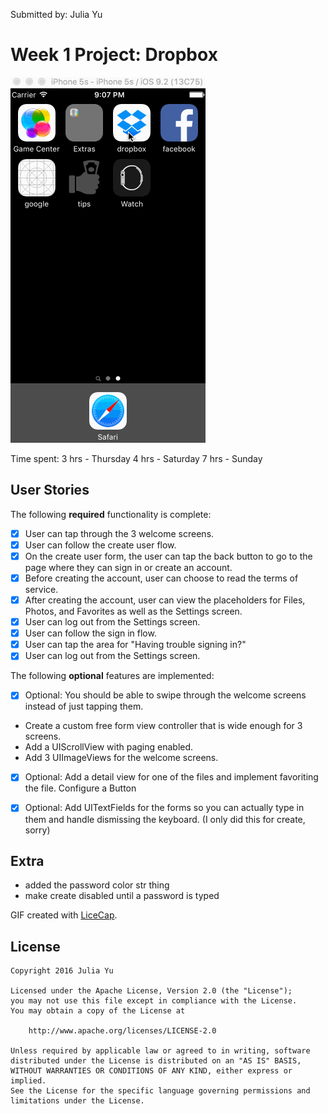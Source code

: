 Submitted by: Julia Yu

# Week 1 Project: Dropbox

![dropbox demo](dropbox-demo.gif)

Time spent:
3 hrs - Thursday
4 hrs - Saturday
7 hrs - Sunday

## User Stories

The following **required** functionality is complete:

* [x] User can tap through the 3 welcome screens.
* [x] User can follow the create user flow.
* [x] On the create user form, the user can tap the back button to go to the page where they can sign in or create an account.
* [x] Before creating the account, user can choose to read the terms of service.
* [x] After creating the account, user can view the placeholders for Files, Photos, and Favorites as well as the Settings screen.
* [x] User can log out from the Settings screen.
* [x] User can follow the sign in flow.
* [x] User can tap the area for "Having trouble signing in?"
* [x] User can log out from the Settings screen.

The following **optional** features are implemented:

* [x]  Optional: You should be able to swipe through the welcome screens instead of just tapping them.
- Create a custom free form view controller that is wide enough for 3 screens.
- Add a UIScrollView with paging enabled.
- Add 3 UIImageViews for the welcome screens.

* [x] Optional: Add a detail view for one of the files and implement favoriting the file. Configure a Button

* [x] Optional: Add UITextFields for the forms so you can actually type in them and handle dismissing the keyboard. (I only did this for create, sorry)

## Extra

* added the password color str thing
* make create disabled until a password is typed

GIF created with [LiceCap](http://www.cockos.com/licecap/).


## License

    Copyright 2016 Julia Yu

    Licensed under the Apache License, Version 2.0 (the "License");
    you may not use this file except in compliance with the License.
    You may obtain a copy of the License at

        http://www.apache.org/licenses/LICENSE-2.0

    Unless required by applicable law or agreed to in writing, software
    distributed under the License is distributed on an "AS IS" BASIS,
    WITHOUT WARRANTIES OR CONDITIONS OF ANY KIND, either express or implied.
    See the License for the specific language governing permissions and
    limitations under the License.
